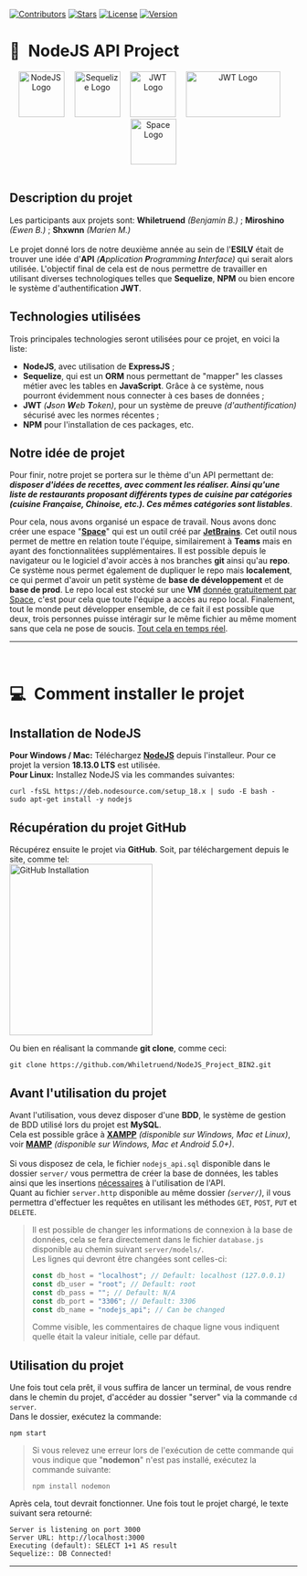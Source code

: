<!-- Badges -->
[![Contributors][contributors-badge]][contributors-wlink]
[![Stars][stars-badge]][stars-wlink]
[![License][license-badge]][license-wlink]
[![Version][version-badge]][version-wlink]

<!-- Project's Part 01 Header -->
# 👋 **NodeJS API Project**
<div align="center">
    <img src="https://i.ibb.co/jrqz45Y/NodeJS.png" alt="NodeJS Logo" width="80" height="80"> 
    <img src="https://i.ibb.co/m4QwyCM/Sequelize.png" alt="Sequelize Logo" 
    width="80" height="80"/> 
    <img src="https://i.ibb.co/rdNn0Lw/JWT.png" alt="JWT Logo" width="80" height="80"/> 
    <img src="https://i.ibb.co/cvHw3dy/NPM.png" alt="JWT Logo" width="165" height="80"/> 
    <img src="https://dashboard.snapcraft.io/site_media/appmedia/2019/12/ezgif.com-gif-maker.png" alt="Space Logo" width="80" height="80">
</div>

<br>

<!-- Project's Part 01 Body -->
## **Description du projet**
Les participants aux projets sont: **Whiletruend** *(Benjamin B.)* ; **Miroshino** *(Ewen B.)* ; **Shxwnn** *(Marien M.)* <br><br>
Le projet donné lors de notre deuxième année au sein de l'**ESILV** était de trouver une idée d'**API** *(**A**pplication **P**rogramming **I**nterface)* qui serait alors utilisée. L'objectif final de cela est de nous permettre de travailler en utilisant diverses technologiques telles que **Sequelize**, **NPM** ou bien encore le système d'authentification **JWT**.

## **Technologies utilisées**
Trois principales technologies seront utilisées pour ce projet, en voici la liste:
- **NodeJS**, avec utilisation de **ExpressJS** ;
- **Sequelize**, qui est un **ORM** nous permettant de "mapper" les classes métier avec les tables en **JavaScript**. Grâce à ce système, nous pourront évidemment nous connecter à ces bases de données ;
- **JWT** *(**J**son **W**eb **T**oken)*, pour un système de preuve *(d'authentification)* sécurisé avec les normes récentes ;
- **NPM** pour l'installation de ces packages, etc.

## **Notre idée de projet**
Pour finir, notre projet se portera sur le thème d'un API permettant de: ***disposer d'idées de recettes, avec comment les réaliser. Ainsi qu'une liste de restaurants proposant différents types de cuisine par catégories (cuisine Française, Chinoise, etc.). Ces mêmes catégories sont listables***.

Pour cela, nous avons organisé un espace de travail. Nous avons donc créer une espace "**[Space](https://www.jetbrains.com/fr-fr/space/)**" qui est un outil créé par **[JetBrains](https://www.jetbrains.com/)**. Cet outil nous permet de mettre en relation toute l'équipe, similairement à **Teams** mais en ayant des fonctionnalitées supplémentaires. Il est possible depuis le navigateur ou le logiciel d'avoir accès à nos branches **git** ainsi qu'au **repo**. Ce système nous permet également de dupliquer le repo mais **localement**, ce qui permet d'avoir un petit système de **base de développement** et de **base de prod**. Le repo local est stocké sur une **VM** <u>donnée gratuitement par Space</u>, c'est pour cela que toute l'équipe a accès au repo local. Finalement, tout le monde peut développer ensemble, de ce fait il est possible que deux, trois personnes puisse intéragir sur le même fichier au même moment sans que cela ne pose de soucis. <u>Tout cela en temps réel</u>.
<hr>

<br>

<!-- Install the project Header -->
# 💻 **Comment installer le projet**

<!-- Project's Part 01 Install Body -->
## **Installation de NodeJS**
**Pour Windows / Mac:** Téléchargez **[NodeJS](https://nodejs.org/en/)** depuis l'installeur. Pour ce projet la version **18.13.0 LTS** est utilisée. <br>
**Pour Linux:** Installez NodeJS via les commandes suivantes: <br>
````properties
curl -fsSL https://deb.nodesource.com/setup_18.x | sudo -E bash -
sudo apt-get install -y nodejs
````

<!-- Project's Part 02 Install Body -->
## **Récupération du projet GitHub**
Récupérez ensuite le projet via **GitHub**.
Soit, par téléchargement depuis le site, comme tel: <br>
<img src="https://raw.githubusercontent.com/Mottie/GitHub-userscripts/master/images/github-download-zip.gif" alt="GitHub Installation" width="250" height="300"> <br>

Ou bien en réalisant la commande **git clone**, comme ceci:
````
git clone https://github.com/Whiletruend/NodeJS_Project_BIN2.git
````

## **Avant l'utilisation du projet**
Avant l'utilisation, vous devez disposer d'une **BDD**, le système de gestion de BDD utilisé lors du projet est **MySQL**. <br>
Cela est possible grâce à **[XAMPP](https://www.apachefriends.org/fr/index.html)** *(disponible sur Windows, Mac et Linux)*,  voir **[MAMP](https://www.apachefriends.org/fr/index.html)** *(disponible sur Windows, Mac et Android 5.0+)*. <br><br>
Si vous disposez de cela, le fichier `nodejs_api.sql` disponible dans le dossier `server/` vous permettra de créer la base de données, les tables ainsi que les insertions <ins>nécessaires</ins> à l'utilisation de l'API.<br>
Quant au fichier `server.http` disponible au même dossier *(`server/`)*, il vous permettra d'effectuer les requêtes en utilisant les méthodes `GET`, `POST`, `PUT` et `DELETE`.

> Il est possible de changer les informations de connexion à la base de données, cela se fera directement dans le fichier `database.js` disponible au chemin suivant `server/models/`. <br>
> Les lignes qui devront être changées sont celles-ci:
> ````js
> const db_host = "localhost"; // Default: localhost (127.0.0.1)
> const db_user = "root"; // Default: root
> const db_pass = ""; // Default: N/A
> const db_port = "3306"; // Default: 3306
> const db_name = "nodejs_api"; // Can be changed
> ````
> Comme visible, les commentaires de chaque ligne vous indiquent quelle était la valeur initiale, celle par défaut.

## **Utilisation du projet**
Une fois tout cela prêt, il vous suffira de lancer un terminal, de vous rendre dans le chemin du projet, d'accéder au dossier "server" via la commande `cd server`.<br>
Dans le dossier, exécutez la commande:
```` 
npm start
````

> Si vous relevez une erreur lors de l'exécution de cette commande qui vous indique que "**nodemon**" n'est pas installé, exécutez la commande suivante:
> ````
> npm install nodemon
> ````

Après cela, tout devrait fonctionner. Une fois tout le projet chargé, le texte suivant sera retourné:
````
Server is listening on port 3000
Server URL: http://localhost:3000
Executing (default): SELECT 1+1 AS result
Sequelize:: DB Connected!
````
<hr>

<!-- Markdown Badges Variables -->
[contributors-badge]: https://img.shields.io/github/contributors/Whiletruend/NodeJS_Project_BIN2.svg?style=for-the-badge
[contributors-wlink]: https://github.com/Whiletruend/NodeJS_Project_BIN2/graphs/contributors

[stars-badge]: https://img.shields.io/github/stars/Whiletruend/NodeJS_Project_BIN2.svg?style=for-the-badge
[stars-wlink]: https://github.com/Whiletruend/NodeJS_Project_BIN2/stargazers

[license-badge]: https://img.shields.io/github/license/Whiletruend/NodeJS_Project_BIN2.svg?style=for-the-badge
[license-wlink]: ttps://github.com/Whiletruend/NodeJS_Project_BIN2/blob/master/LICENSE.txt

[version-badge]: https://img.shields.io/badge/Version-v1.0.0-green?style=for-the-badge
[version-wlink]: https://github.com/Whiletruend/NodeJS_Project_BIN2